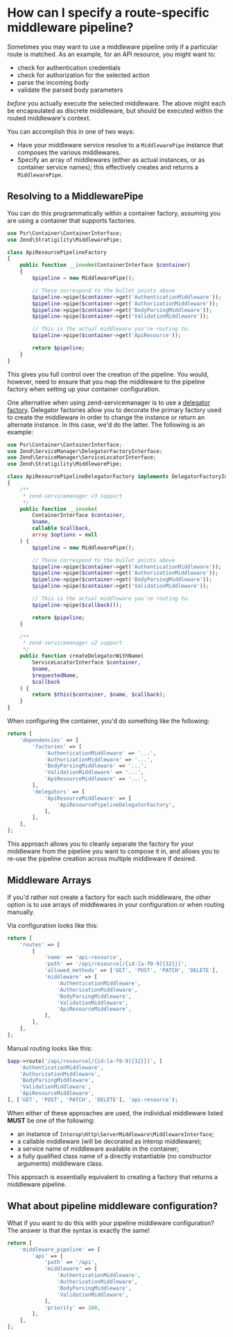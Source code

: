 # How can I specify a route-specific middleware pipeline?

Sometimes you may want to use a middleware pipeline only if a particular route
is matched. As an example, for an API resource, you might want to:

- check for authentication credentials
- check for authorization for the selected action
- parse the incoming body
- validate the parsed body parameters

*before* you actually execute the selected middleware. The above might each be
encapsulated as discrete middleware, but should be executed within the routed
middleware's context.

You can accomplish this in one of two ways:

- Have your middleware service resolve to a `MiddlewarePipe` instance that
  composes the various middlewares.
- Specify an array of middlewares (either as actual instances, or as container
  service names); this effectively creates and returns a `MiddlewarePipe`.

## Resolving to a MiddlewarePipe

You can do this programmatically within a container factory, assuming you are
using a container that supports factories.

```php
use Psr\Container\ContainerInterface;
use Zend\Stratigility\MiddlewarePipe;

class ApiResourcePipelineFactory
{
    public function __invoke(ContainerInterface $container)
    {
        $pipeline = new MiddlewarePipe();

        // These correspond to the bullet points above
        $pipeline->pipe($container->get('AuthenticationMiddleware'));
        $pipeline->pipe($container->get('AuthorizationMiddleware'));
        $pipeline->pipe($container->get('BodyParsingMiddleware'));
        $pipeline->pipe($container->get('ValidationMiddleware'));

        // This is the actual middleware you're routing to.
        $pipeline->pipe($container->get('ApiResource'));

        return $pipeline;
    }
}
```

This gives you full control over the creation of the pipeline. You would,
however, need to ensure that you map the middleware to the pipeline factory when
setting up your container configuration.

One alternative when using zend-servicemanager is to use a [delegator factory](https://docs.zendframework.com/zend-servicemanager/delegators/).
Delegator factories allow you to decorate the primary factory used to create the
middleware in order to change the instance or return an alternate instance. In
this case, we'd do the latter. The following is an example:

```php
use Psr\Container\ContainerInterface;
use Zend\ServiceManager\DelegatorFactoryInterface;
use Zend\ServiceManager\ServiceLocatorInterface;
use Zend\Stratigility\MiddlewarePipe;

class ApiResourcePipelineDelegatorFactory implements DelegatorFactoryInterface
{
    /**
     * zend-servicemanager v3 support
     */
    public function __invoke(
        ContainerInterface $container,
        $name,
        callable $callback,
        array $options = null
    ) {
        $pipeline = new MiddlewarePipe();

        // These correspond to the bullet points above
        $pipeline->pipe($container->get('AuthenticationMiddleware'));
        $pipeline->pipe($container->get('AuthorizationMiddleware'));
        $pipeline->pipe($container->get('BodyParsingMiddleware'));
        $pipeline->pipe($container->get('ValidationMiddleware'));

        // This is the actual middleware you're routing to.
        $pipeline->pipe($callback());

        return $pipeline;
    }

    /**
     * zend-servicemanager v2 support
     */
    public function createDelegatorWithName(
        ServiceLocatorInterface $container,
        $name,
        $requestedName,
        $callback
    ) {
        return $this($container, $name, $callback);
    }
}
```

When configuring the container, you'd do something like the following:

```php
return [
    'dependencies' => [
        'factories' => [
            'AuthenticationMiddleware' => '...',
            'AuthorizationMiddleware' => '...',
            'BodyParsingMiddleware' => '...',
            'ValidationMiddleware' => '...',
            'ApiResourceMiddleware' => '...',
        ],
        'delegators' => [
            'ApiResourceMiddleware' => [
                'ApiResourcePipelineDelegatorFactory',
            ],
        ],
    ],
];
```

This approach allows you to cleanly separate the factory for your middleware
from the pipeline you want to compose it in, and allows you to re-use the
pipeline creation across multiple middleware if desired.

## Middleware Arrays

If you'd rather not create a factory for each such middleware, the other option
is to use arrays of middlewares in your configuration or when routing manually.

Via configuration looks like this:

```php
return [
    'routes' => [
        [
            'name' => 'api-resource',
            'path' => '/api/resource[/{id:[a-f0-9]{32}}]',
            'allowed_methods' => ['GET', 'POST', 'PATCH', 'DELETE'],
            'middleware' => [
                'AuthenticationMiddleware',
                'AuthorizationMiddleware',
                'BodyParsingMiddleware',
                'ValidationMiddleware',
                'ApiResourceMiddleware',
            ],
        ],
    ],
];
```

Manual routing looks like this:

```php
$app->route('/api/resource[/{id:[a-f0-9]{32}}]', [
    'AuthenticationMiddleware',
    'AuthorizationMiddleware',
    'BodyParsingMiddleware',
    'ValidationMiddleware',
    'ApiResourceMiddleware',
], ['GET', 'POST', 'PATCH', 'DELETE'], 'api-resource');
```

When either of these approaches are used, the individual middleware listed
**MUST** be one of the following:

- an instance of `Interop\Http\ServerMiddleware\MiddlewareInterface`;
- a callable middleware (will be decorated as interop middleware);
- a service name of middleware available in the container;
- a fully qualified class name of a directly instantiable (no constructor
  arguments) middleware class.

This approach is essentially equivalent to creating a factory that returns a
middleware pipeline.

## What about pipeline middleware configuration?

What if you want to do this with your pipeline middleware configuration? The
answer is that the syntax is exactly the same!

```php
return [
    'middleware_pipeline' => [
        'api' => [
            'path' => '/api',
            'middleware' => [
                'AuthenticationMiddleware',
                'AuthorizationMiddleware',
                'BodyParsingMiddleware',
                'ValidationMiddleware',
            ],
            'priority' => 100,
        ],
    ],
];
```
